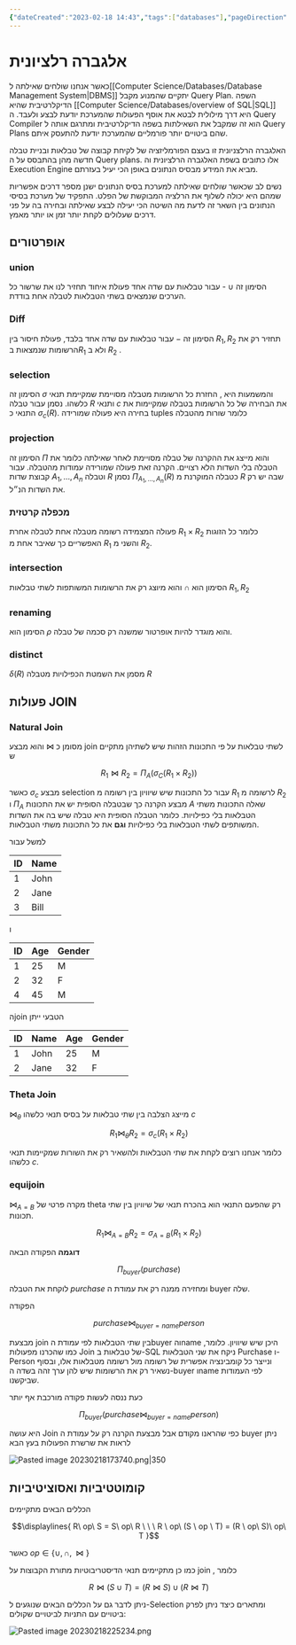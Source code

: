 ```yaml
---
{"dateCreated":"2023-02-18 14:43","tags":["databases"],"pageDirection":"rtl","dg-publish":true,"permalink":"/computer-science/databases/relational-algebra/","dgPassFrontmatter":true}
---
```



# אלגברה רלציונית
כאשר אנחנו שולחים שאילתה ל[[Computer Science/Databases/Database Management System\|DBMS]] יתקיים שהמנוע מקבל Query Plan. 
השפה הדיקלרטיבית שהיא [[Computer Science/Databases/overview of SQL\|SQL]] היא דרך מילולית לבטא את אוסף הפעולות שהמערכת יודעת לבצע ולעבד. ה Query Compiler הוא זה שמקבל את השאילתות בשפה הדיקלרטיבית ומתרגם אותה ל Query Plans שהם ביטויים יותר פורמליים שהמערכת יודעת להתעסק איתם.

האלגברה הרלצניונית זו בעצם הפורמליזציה של לקיחת קבוצה של טבלאות ובניית טבלה חדשה מהן בהתבסס על ה Query plans. אלו כתובים בשפת האלגברה הרלציונית וה Execution Engine מביא את המידע מבסיס הנתונים באופן הכי יעיל בעזרתם.

נשים לב שכאשר שולחים שאילתה למערכת בסיס הנתונים ישנן מספר דרכים אפשריות שמהם היא יכולה לשלוף את הרלציה המבוקשת של הפלט. התפקיד של מערכת בסיסי הנתונים בין השאר זה לדעת מה השיטה הכי יעילה לבצע שאילתה ובחירה בה על פני דרכים שעלולים לקחת יותר זמן או יותר מאמץ.

## אופרטורים
### union
הסימון זה $\cup$ - עבור טבלאות עם שדה אחד פעולת איחוד תחזיר לנו את שרשור כל הערכים שנמצאים בשתי הטבלאות לטבלה אחת בודדת. 

### Diff
הסימון זה $-$ עבור טבלאות עם שדה אחד בלבד, פעולת חיסור בין $R_{1},R_{2}$ תחזיר רק את הרשומות שנמצאות ב$R_{1}$ ולא ב $R_{2}$ .

### selection 
הסימון זה $\sigma$ והמשמעות היא , החזרת כל הרשומות מטבלה מסויימת שמקיימת תנאי כלשהו. נסמן עבור טבלה $R$ ותנאי $c$ את הבחירה של כל הרשומות בטבלה שמקיימות את התנאי כ $\sigma_{c}(R)$. בחירה היא פעולה שמורידה tuples כלומר שורות מהטבלה

### projection
הסימון זה $\Pi$ והוא מייצג את ההקרנה של טבלה מסויימת לאחר שאילתה כלומר את הטבלה בלי השדות הלא רצויים. הקרנה זאת פעולה שמורידה עמודות מהטבלה. עבור קבוצת שדות $A_{1},\dots,A_{n}$ וטבלה $R$ נסמן $\Pi_{A_{1},\dots, A_{n}}(R)$ כטבלה המוקרנת מ $R$ שבה יש רק את השדות הנ״ל.

### מכפלה קרטזית
פעולה המצמידה רשומה מטבלה אחת לטבלה אחרת $R_{1}\times R_{2}$ כלומר כל הזוגות האפשריים כך שאיבר אחת מ $R_{1}$ והשני מ $R_{2}$.

### intersection
הסימון הוא $\cap$ והוא מיוצג רק את הרשומות המשותפות לשתי טבלאות $R_{1},R_{2}$

### renaming
הסימון הוא $\rho$ והוא מוגדר להיות אופרטור שמשנה רק סכמה של טבלה. 

### distinct
$\delta(R)$ מסמן את השמטת הכפילויות מטבלה $R$

## פעולות JOIN
### Natural Join
מסומן כ $\bowtie$ והוא מבצע join לשתי טבלאות על פי התכונות הזהות שיש לשתיהן מתקיים ש 

$$R_{1}\bowtie R_{2}= \Pi_{A}(\sigma_{C}(R_{1}\times R_{2}))$$

כאשר $\sigma_{c}$ מבצע selection עבור כל התכונות שיש שיוויון בין רשומה מ $R_{1}$ לרשומה מ $R_{2}$ ו $\Pi_{A}$ מבצע הקרנה כך שבטבלה הסופית יש את התכונות $A$ שאלה התכונות משתי הטבלאות בלי כפילויות. כלומר הטבלה הסופית היא טבלה שיש בה את השדות המשותפים לשתי הטבלאות בלי כפילויות __וגם__ את כל התכונות משתי הטבלאות.

למשל עבור

  ID  |  Name
  ----|------
  1   |  John
  2   |  Jane
  3   |  Bill

ו 

  ID  |  Age  |  Gender
  ----|-------|-------
  1   |  25   |  M
  2   |  32   |  F
  4   |  45   |  M

הjoin הטבעי ייתן

  ID  |  Name  |  Age  |  Gender
  ----|--------|-------|-------
  1   |  John  |  25   |  M
  2   |  Jane  |  32   |  F


### Theta Join
$\bowtie_{\theta}$ מייצג הצלבה בין שתי טבלאות על בסיס תנאי כלשהו $c$

$$R_{1}\bowtie_{\theta} R_{2}= \sigma_{c}(R_{1}\times R_{2})$$

כלומר אנחנו רוצים לקחת את שתי הטבלאות ולהשאיר רק את השורות שמקיימות תנאי כלשהו  $c$.

### equijoin
$\bowtie_{A=B}$ מקרה פרטי של theta רק שהפעם התנאי הוא בהכרח תנאי של שיוויון בין שתי תכונות. 

$$R_{1}\bowtie_{A=B} R_{2}= \sigma_{A=B}(R_{1}\times R_{2})$$

__דוגמה__
הפקודה הבאה 

$$\Pi_{buyer}(purchase)$$

לוקחת את הטבלה $purchase$ ומחזירה ממנה רק את עמודת ה buyer שלה.

הפקודה 

$$purchase\bowtie_{buyer=name} person$$

מבצעת join בין שתי הטבלאות לפי עמודת הbuyer והname היכן שיש שיוויון.
כלומר, כמו שהכרנו מפעולות Join של טבלאות ב-SQL ניקח את שני הטבלאות Purchase ו-Person ונייצר כל קומבינציה אפשרית של רשומה מול רשומה מטבלאות אלו, ובסוף נשאיר רק את הרשומות שיש להן ערך זהה בשדה ה-buyer וname לפי העמודות שביקשנו.

כעת ננסה לעשות פקודה מורכבת אף יותר 

$$\Pi_{buyer}(purchase\bowtie_{buyer=name} person)$$

היא עושה Join כפי שהראנו מקודם אבל מבצעת הקרנה רק על עמודת ה buyer
ניתן לראות את שרשרת הפעולות בעץ הבא

![Pasted image 20230218173740.png|350](/img/user/Assets/Pasted%20image%2020230218173740.png)

## קומוטטיביות ואסוציטיביות 
הכללים הבאים מתקיימים 

$$\displaylines{
R\ op\  S = S\ op\ R \ \ \ R \ op\ (S \ op  \ T) = (R \ op\ S)\ op\  T
}$$

כאשר $op\in\{\cup,\cap,\bowtie\}$

כמו כן מתקיימים תנאי הדיסטריבוטיות מתורת הקבוצות על join , כלומר 

$$R\bowtie (S\cup T)= (R\bowtie S)\cup (R\bowtie T)$$

ניתן לדבר גם על הכללים הבאים שנוגעים ל-Selection ומתארים כיצד ניתן לפרק ביטויים עם התניות לביטויים שקולים:

![Pasted image 20230218225234.png](/img/user/Assets/Pasted%20image%2020230218225234.png)

